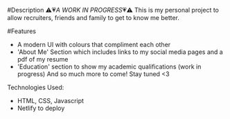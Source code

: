 #Description
⚠︎💗*A WORK IN PROGRESS*💗⚠︎
This is my personal project to allow recruiters, friends and family to get to know me better. 

#Features
- A modern UI with colours that compliment each other
- 'About Me' Section which includes links to my social media pages and a pdf of my resume
- 'Education' section to show my academic qualifications (work in progress)
And so much more to come! Stay tuned <3 

Technologies Used: 
- HTML, CSS, Javascript
- Netlify to deploy
